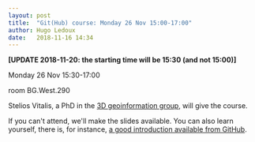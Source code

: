 ```yaml
---
layout: post
title:  "Git(Hub) course: Monday 26 Nov 15:00-17:00"
author: Hugo Ledoux
date:   2018-11-16 14:34
---
```


**[UPDATE 2018-11-20: the starting time will be 15:30 (and not 15:00)]**

Monday 26 Nov 15:30-17:00

room BG.West.290

Stelios Vitalis, a PhD in the [3D geoinformation group](https://3d.bk.tudelft.nl), will give the course.

If you can't attend, we'll make the slides available. 
You can also learn yourself, there is, for instance, [a good introduction available from GitHub](https://guides.github.com/activities/hello-world/).







